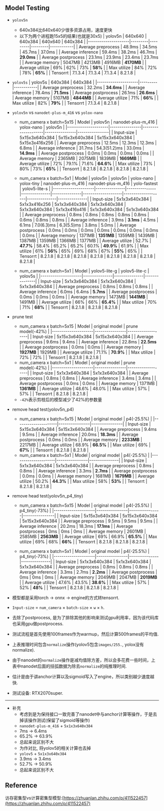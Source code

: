 ## Model Testing

- `yolov5n`
  * 640x384比640x640少很多资源占用，速度更快
  * 以下为两个进程跑15x5的结果(也就是30x5)
    | yolov5n             | 640x640 | 640x384 | 640x640 | 640x384    |
    |---------------------|---------|---------|---------|------------|
    | Average preprocess  | 48.9ms  | 34.5ms  | 45.7ms  | 37.0ms     |
    | Average inference   | 59.4ms  | 38.2ms  | 46.7ms  | **29.0ms** |
    | Average postprocess | 23.1ms  | 23.9ms  | 23.4ms  | 23.7ms     |
    | Average memory      | 5047MB  | 4213MB  | 4916MB  | **4170MB** |
    | Average utilize     | 69%     | 62%     | 73%     | **58%**    |
    | Max utilize         | 84%     | 72%     | 78%     | **65%**    |
    | Tensorrt            | 7.1.3.4 | 7.1.3.4 | 7.1.3.4 | 8.2.1.8    |

- `yolov5s`
    | yolov5s             | 640x384 | 640x384    |
    |---------------------|---------|------------|
    | Average preprocess  | 32.2ms  | **34.6ms** |
    | Average inference   | 78.4ms  | **71.5ms** |
    | Average postprocess | 26.1ms  | **26.6ms** |
    | Average memory      | 5107MB  | **4844MB** |
    | Average utilize     | 71%     | **66%**    |
    | Max utilize         | 82%     | **79%**    |
    | Tensorrt            | 7.1.3.4 | 8.2.1.8    |


- `yolov5n` vs `nanodet-plus-m_416` vs `yolox-nano`
  * num_camera x batch=5x15
    | Model               | yolov5n        | nanodet-plus-m_416 | yolox-nano     | yolov5n        |
    |---------------------|----------------|--------------------|----------------|----------------|
    | Input-size          | 5x15x3x640x384 | 5x15x3x640x384     | 5x15x3x640x384 | 5x15x3x416x256 |
    | Average preprocess  | 12.5ms         | 12.3ms             | 12.3ms         | 6.8ms          |
    | Average inference   | 31.7ms         | 54.3(51.2)ms       | 33.0ms         | **14.9ms**     |
    | Average postprocess | 0.0ms          | 0.0ms              | 0.0ms          | 0.0ms          |
    | Average memory      | 2365MB         | 2075MB             | 1839MB         | **1669MB**     |
    | Average utilize     | 72%            | 79.1%              | 71.6%          | **64.6%**      |
    | Max utilize         | 73%            | 80%                | 73%            | **65%**        |
    | Tensorrt            | 8.2.1.8        | 8.2.1.8            | 8.2.1.8        | 8.2.1.8        |

  * num_camera x batch=5x1
    | Model               | yolov5n       | yolov5n       | yolox-nano    | yolox-tiny    | nanodet-plus-m_416 | nanodet-plus-m_416 | yolo-fastest  | yolov5-lite-s |
    |---------------------|---------------|---------------|---------------|---------------|--------------------|--------------------|---------------|---------------|
    | Input-size          | 5x1x3x640x384 | 5x1x3x416x256 | 5x1x3x640x384 | 5x1x3x640x384 | 5x1x3x640x384      | 5x1x3x416x416      | 5x1x3x640x384 | 5x1x3x640x384 |
    | Average preprocess  | 0.8ms         | 0.8ms         | 0.8ms         | 0.8ms         | 0.8ms              | 0.6ms              | 0.8ms         | 0.8ms         |
    | Average inference   | 3.9ms         | **3.1ms**     | 4.5ms         | 6.1ms         | 7.0(6.3)ms         | 6.3(5.5)ms         | 3.8ms         | 5.0ms         |
    | Average postprocess | 0.0ms         | 0.0ms         | 0.0ms         | 0.0ms         | 0.0ms              | 0.0ms              | 0.0ms         | 0.0ms         |
    | Average memory      | 1371MB        | **1351MB**    | 1359MB        | 1439MB        | 1387MB             | 1359MB             | 1366MB        | 1377MB        |
    | Average utilize     | 52.7%         | **47.7%**     | 58.4%         | 65.2%         | 65.2%              | 60.1%              | **49.9%**     | 61.9%         |
    | Max utilize         | 61%           | **56%**       | 65%           | 69%           | 68%                | 67%                | **55%**       | 65%           |
    | Tensorrt            | 8.2.1.8       | 8.2.1.8       | 8.2.1.8       | 8.2.1.8       | 8.2.1.8            | 8.2.1.8            | 8.2.1.8       | 8.2.1.8       |
  * num_camera x batch=5x1
    | Model               | yolov5-lite-g | yolov5-lite-c | yolov5s       |
    |---------------------|---------------|---------------|---------------|
    | Input-size          | 5x1x3x640x384 | 5x1x3x640x384 | 5x1x3x640x384 |
    | Average preprocess  | 0.8ms         | 0.8ms         | 0.8ms         |
    | Average inference   | 6.0ms         | 6.4ms         | **5.7ms**     |
    | Average postprocess | 0.0ms         | 0.0ms         | 0.0ms         |
    | Average memory      | 1473MB        | **1441MB**    | 1491MB        |
    | Average utilize     | 66%           | 66%           | **65.4%**     |
    | Max utilize         | 70%           | 71%           | **68%**       |
    | Tensorrt            | 8.2.1.8       | 8.2.1.8       | 8.2.1.8       |

- prune test
  * num_camera x batch=5x15
    | Model               | original model | prune model(-42%) |
    |---------------------|----------------|-------------------|
    | Input-size          | 5x15x3x640x384 | 5x15x3x640x384    |
    | Average preprocess  | 9.6ms          | 9.4ms             |
    | Average inference   | 22.8ms         | **22.5ms**        |
    | Average postprocess | 0.0ms          | 0.0ms             |
    | Average memory      | **1927MB**     | 1929MB            |
    | Average utilize     | 71.1%          | **70.9%**         |
    | Max utilize         | 72%            | 72%               |
    | Tensorrt            | 8.2.1.8        | 8.2.1.8           |
  * num_camera x batch=5x1
    | Model               | original model | prune model(-42%) |
    |---------------------|----------------|-------------------|
    | Input-size          | 5x1x3x640x384  | 5x1x3x640x384     |
    | Average preprocess  | 0.8ms          | 0.8ms             |
    | Average inference   | 3.4ms          | 3.4ms             |
    | Average postprocess | 0.0ms          | 0.0ms             |
    | Average memory      | 1371MB         | **1361MB**        |
    | Average utilize     | 48.6%          | 48.0%             |
    | Max utilize         | 57%            | 57%               |
    | Tensorrt            | 8.2.1.8        | 8.2.1.8           |
  * `-42%`表示剪枝后的模型减少了42%的参数量

- remove head test(yolov5n_p4)
  * num_camera x batch=5x15
    | Model               | original model | p4(-25.5%)     |
    |---------------------|----------------|----------------|
    | Input-size          | 5x15x3x640x384 | 5x15x3x640x384 |
    | Average preprocess  | 9.4ms          | 9.5ms          |
    | Average inference   | 20.0ms         | **18.3ms**     |
    | Average postprocess | 0.0ms          | 0.0ms          |
    | Average memory      | **2233MB**     | 2217MB         |
    | Average utilize     | 68.9%          | **66.5%**      |
    | Max utilize         | 69%            | **67%**        |
    | Tensorrt            | 8.2.1.8        | 8.2.1.8        |
  * num_camera x batch=5x1
    | Model               | original model | p4(-25.5%)    |
    |---------------------|----------------|---------------|
    | Input-size          | 5x1x3x640x384  | 5x1x3x640x384 |
    | Average preprocess  | 0.8ms          | 0.8ms         |
    | Average inference   | 3.3ms          | **2.7ms**     |
    | Average postprocess | 0.0ms          | 0.0ms         |
    | Average memory      | 1681MB         | **1679MB**    |
    | Average utilize     | 50.2%          | **44.3%**     |
    | Max utilize         | 58%            | **53%**       |
    | Tensorrt            | 8.2.1.8        | 8.2.1.8       |

- remove head test(yolov5n_p4_tiny)
  * num_camera x batch=5x15
    | Model               | original model | p4(-25.5%)     | p4_tiny(-73%)  |
    |---------------------|----------------|----------------|----------------|
    | Input-size          | 5x15x3x640x384 | 5x15x3x640x384 | 5x15x3x640x384 |
    | Average preprocess  | 9.5ms          | 9.5ms          | 9.5ms          |
    | Average inference   | 20.2ms         | 18.3ms         | **17.1ms**     |
    | Average postprocess | 0ms            | 0ms            | 0ms            |
    | Average memory      | 2601MB         | 2585MB         | **2563MB**     |
    | Average utilize     | 69%            | 66.9%          | **65.5%**      |
    | Max utilize         | 69%            | 68%            | **66%**        |
    | Tensorrt            | 8.2.1.8        | 8.2.1.8        | 8.2.1.8        |

  * num_camera x batch=5x1
    | Model               | original model | p4(-25.5%)    | p4_tiny(-73%) |
    |---------------------|----------------|---------------|---------------|
    | Input-size          | 5x1x3x640x384  | 5x1x3x640x384 | 5x1x3x640x384 |
    | Average preprocess  | 0.8ms          | 0.8ms         | 0.8ms         |
    | Average inference   | 3.3ms          | 2.7ms         | **2.2ms**     |
    | Average postprocess | 0ms            | 0ms           | 0ms           |
    | Average memory      | 2049MB         | 2047MB        | **2019MB**    |
    | Average utilize     | 47.6%          | 43.5%         | **38.6%**     |
    | Max utilize         | 57%            | 52%           | **48%**       |
    | Tensorrt            | 8.2.1.8        | 8.2.1.8       | 8.2.1.8       |

- 模型都是采用torch -> onnx -> engine的方式转tensorrt.
- `Input-size` = `num_camera` × `batch-size` × `w` × `h`.
- 去除了postprocess, 是为了排除其他的影响来测试gpu利用率，因为该代码库也采用gpu做postprocess.
- 测试流程是首先使用100frames作为warmup，然后计算500frames的平均值.
- 上表推理时间包含`normalize`操作(yolov5包含`images/255.`, yolox没有normalize).
- 由于nanodet的`normalize`操作是减均值除方差，所以会多花费一些时间，上表中nanodet后面的括弧数据为除去`normalize`的纯推理时间.
- 估计是由于讲anchor计算以及sigmoid写入了engine，所以类别越少速度越快.
- 测试设备: RTX2070super.

---
- 补充
  * 考虑到是为保持接口一致完善了nanodet中与anchor计算等操作，于是去掉该操作测试(保留了sigmoid等操作)
  * `nanodet-plus-m_416` + `5x1x3x640x384`
  * 7ms -> 6.4ms
  * 65.2% -> 63.9%
  * 总起来说区别不大
  * 为作对比, 将yolov5的相关计算也去掉
  * `yolov5` + `5x1x3x640x384`
  * 3.9ms -> 3.4ms
  * 52.7% -> 50.9%
  * 总起来说区别不大

## Reference
访存密集型vs计算密集型模型:[https://zhuanlan.zhihu.com/p/411522457](https://zhuanlan.zhihu.com/p/411522457)
